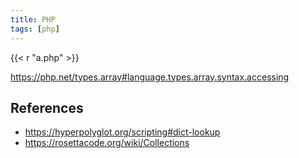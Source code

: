 ```yaml
---
title: PHP
tags: [php]
---
```


{{< r "a.php" >}}

<https://php.net/types.array#language.types.array.syntax.accessing>

## References

- <https://hyperpolyglot.org/scripting#dict-lookup>
- <https://rosettacode.org/wiki/Collections>
